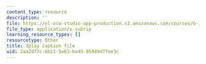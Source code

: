 ```yaml
---
content_type: resource
description: ''
file: https://ol-ocw-studio-app-production.s3.amazonaws.com/courses/6-189-multicore-programming-primer-january-iap-2007/2aa2d77c66115e63be4585949d7fee3c_ZD2sKqPxPIk.vtt
file_type: application/x-subrip
learning_resource_types: []
resourcetype: Other
title: 3play caption file
uid: 2aa2d77c-6611-5e63-be45-85949d7fee3c
---
```

